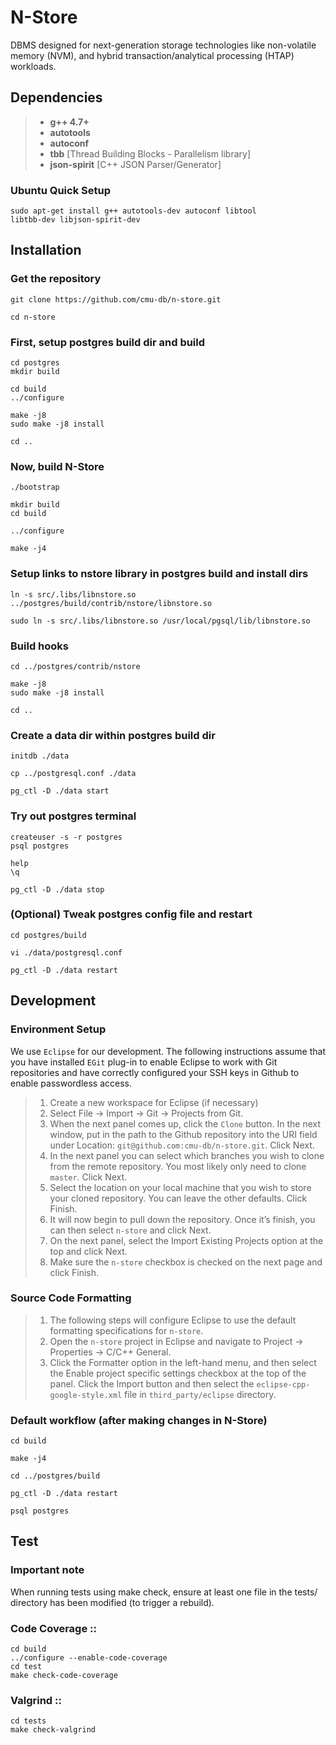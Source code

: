 # N-Store 
DBMS designed for next-generation storage technologies like non-volatile memory (NVM), and hybrid transaction/analytical processing (HTAP) workloads.

## Dependencies

> - **g++ 4.7+** 
> - **autotools** 
> - **autoconf** 
> - **tbb** [Thread Building Blocks - Parallelism library]
> - **json-spirit** [C++ JSON Parser/Generator]

###	Ubuntu Quick Setup
    sudo apt-get install g++ autotools-dev autoconf libtool 
    libtbb-dev libjson-spirit-dev

## Installation 

### Get the repository

    git clone https://github.com/cmu-db/n-store.git
 
    cd n-store
 
### First, setup postgres build dir and build

    cd postgres
    mkdir build

    cd build
    ../configure

    make -j8
    sudo make -j8 install
 
    cd ..

### Now, build N-Store

    ./bootstrap

    mkdir build
    cd build

    ../configure  
    
    make -j4

### Setup links to nstore library in postgres build and install dirs

    ln -s src/.libs/libnstore.so ../postgres/build/contrib/nstore/libnstore.so 

    sudo ln -s src/.libs/libnstore.so /usr/local/pgsql/lib/libnstore.so 

### Build hooks

    cd ../postgres/contrib/nstore

    make -j8
    sudo make -j8 install

    cd ..

### Create a data dir within postgres build dir

    initdb ./data

    cp ../postgresql.conf ./data   

    pg_ctl -D ./data start

### Try out postgres terminal

    createuser -s -r postgres
    psql postgres 

    help 
    \q

    pg_ctl -D ./data stop


### (Optional) Tweak postgres config file and restart

    cd postgres/build

    vi ./data/postgresql.conf    
    
    pg_ctl -D ./data restart
 
## Development        

###  Environment Setup 

We use `Eclipse` for our development. The following instructions assume that you have installed `EGit` plug-in to enable Eclipse to work with Git repositories and have correctly configured your SSH keys in Github to enable passwordless access.

> 1.    Create a new workspace for Eclipse (if necessary)
> 2.    Select File -> Import -> Git -> Projects from Git.
> 3.    When the next panel comes up, click the `Clone` button. In the next window, put in the path to the Github repository into the URI
> field under Location:    `git@github.com:cmu-db/n-store.git`. Click
> Next.
> 4.    In the next panel you can select which branches you wish to clone from the remote repository. You most likely only need to clone
> `master`. Click Next.
> 5.    Select the location on your local machine that you wish to store your cloned repository. You can leave the other defaults. Click
> Finish.
> 6.   It will now begin to pull down the repository. Once it’s finish, you can then select `n-store` and click Next.
> 7.    On the next panel, select the Import Existing Projects option at the top and click Next.
> 8.    Make sure the `n-store` checkbox is checked on the next page and click Finish.

### Source Code Formatting

> 1. The following steps will configure Eclipse to use the default formatting specifications for `n-store`.
> 2. Open the `n-store` project in Eclipse and navigate to Project ->  Properties ->  C/C++ General.
> 3. Click the Formatter option in the left-hand menu, and then select the Enable project specific settings checkbox at the top of the panel.
> Click the Import button and then select the `eclipse-cpp-google-style.xml` file in `third_party/eclipse` directory.
 
 
### Default workflow (after making changes in N-Store)

    cd build

    make -j4

    cd ../postgres/build

    pg_ctl -D ./data restart
 
    psql postgres 

## Test

### Important note

When running tests using make check, ensure at least one file in the tests/ directory has been modified (to trigger a rebuild).

### Code Coverage ::

    cd build
    ../configure --enable-code-coverage
    cd test
    make check-code-coverage

### Valgrind ::

    cd tests
    make check-valgrind

